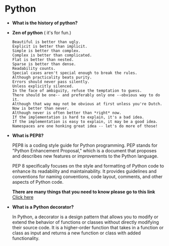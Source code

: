 
# Python 
* **What is the history of python?**
* **Zen of python** ( it's for fun.)
    ```
    Beautiful is better than ugly.
    Explicit is better than implicit.
    Simple is better than complex.
    Complex is better than complicated.
    Flat is better than nested.
    Sparse is better than dense.
    Readability counts.
    Special cases aren't special enough to break the rules.
    Although practicality beats purity.
    Errors should never pass silently.
    Unless explicitly silenced.
    In the face of ambiguity, refuse the temptation to guess.
    There should be one-- and preferably only one --obvious way to do it.
    Although that way may not be obvious at first unless you're Dutch.
    Now is better than never.
    Although never is often better than *right* now.
    If the implementation is hard to explain, it's a bad idea.
    If the implementation is easy to explain, it may be a good idea.
    Namespaces are one honking great idea -- let's do more of those!
    ```
* **What is PEP8?**

    PEP8 is a coding style guide for Python programming. PEP stands for "Python Enhancement Proposal," which is a document that proposes and describes new features or improvements to the Python language.

    PEP 8 specifically focuses on the style and formatting of Python code to enhance its readability and maintainability. It provides guidelines and conventions for naming conventions, code layout, comments, and other aspects of Python code.
    
    **There are many things that you need to know please go to this link** [Click here](https://peps.python.org/pep-0008)
* **What is a Python decorator?**

    In Python, a decorator is a design pattern that allows you to modify or extend the behavior of functions or classes without directly modifying their source code. It is a higher-order function that takes in a function or class as input and returns a new function or class with added functionality.
